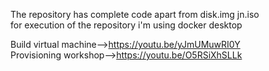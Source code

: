 The repository has complete code apart from disk.img  jn.iso <br/>
for execution of the repository i'm using docker desktop <br/>

Build virtual machine-->https://youtu.be/yJmUMuwRI0Y <br/>
Provisioning workshop-->https://youtu.be/O5RSiXhSLLk
